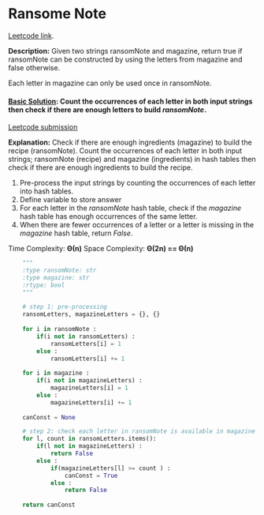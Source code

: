 # Ransome Note

[Leetcode link](https://leetcode.com/problems/ransom-note/).

**Description:** Given two strings ransomNote and magazine, return true if ransomNote can be constructed by using the letters from magazine and false otherwise.

Each letter in magazine can only be used once in ransomNote.

#### [Basic Solution](/hashTable/ransomNote/solution.py): Count the occurrences of each letter in both input strings then check if there are enough letters to build *ransomNote*.

[Leetcode submission](https://leetcode.com/submissions/detail/1002132933/)

**Explanation:** Check if there are enough ingredients (magazine) to build the recipe (ransomNote).
Count the occurrences of each letter in both input strings; ransomNote (recipe) and magazine (ingredients) in hash tables then check if there are enough ingredients to build the recipe.

1. Pre-process the input strings by counting the occurrences of each letter into hash tables.
2. Define variable to store answer
3. For each letter in the *ransomNote* hash table, check if the *magazine* hash table has enough occurrences of the same letter.
4. When there are fewer occurrences of a letter or a letter is missing in the *magazine* hash table, return *False*.

Time Complexity: **Θ(n)**
Space Complexity: **Θ(2n) == Θ(n)**

```python
    """
    :type ransomNote: str
    :type magazine: str
    :rtype: bool
    """
 
    # step 1: pre-processing
    ransomLetters, magazineLetters = {}, {}
    
    for i in ransomNote :
        if(i not in ransomLetters) :
            ransomLetters[i] = 1
        else :
            ransomLetters[i] += 1
            
    for i in magazine :
        if(i not in magazineLetters) :
            magazineLetters[i] = 1
        else :
            magazineLetters[i] += 1
    
    canConst = None

    # step 2: check each letter in ransomNote is available in magazine
    for l, count in ransomLetters.items():
        if(l not in magazineLetters) :
            return False
        else :
            if(magazineLetters[l] >= count ) :
                canConst = True
            else :
                return False
    
    return canConst
```
